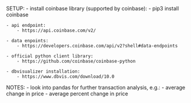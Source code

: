 SETUP:
    - install coinbase library (supported by coinbase):
        - pip3 install coinbase

    - api endpoint:
        - https://api.coinbase.com/v2/

    - data enpoints:
        - https://developers.coinbase.com/api/v2?shell#data-endpoints

    - official python client library:
        - https://github.com/coinbase/coinbase-python

    - dbvisualizer installation:
        - https://www.dbvis.com/download/10.0

NOTES:
    - look into pandas for further transaction analysis, e.g.:
        - average change in price
        - average percent change in price
        
